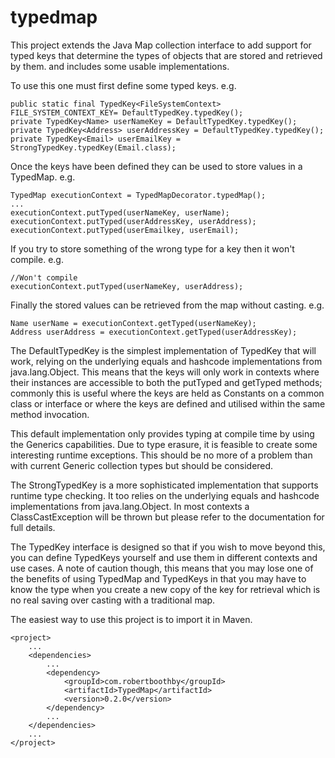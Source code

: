 typedmap
========

This project extends the Java Map collection interface to add support for typed keys that determine  the types of
objects that are stored and retrieved by them. and includes some usable implementations.

To use this one must first define some typed keys. e.g.

    public static final TypedKey<FileSystemContext> FILE_SYSTEM_CONTEXT_KEY= DefaultTypedKey.typedKey();
    private TypedKey<Name> userNameKey = DefaultTypedKey.typedKey();
    private TypedKey<Address> userAddressKey = DefaultTypedKey.typedKey();
    private TypedKey<Email> userEmailKey = StrongTypedKey.typedKey(Email.class);

Once the keys have been defined they can be used to store values in a TypedMap. e.g.

    TypedMap executionContext = TypedMapDecorator.typedMap();
    ...
    executionContext.putTyped(userNameKey, userName);
    executionContext.putTyped(userAddressKey, userAddress);
    executionContext.putTyped(userEmailkey, userEmail);

If you try to store something of the wrong type for a key then it won't compile. e.g.

    //Won't compile
    executionContext.putTyped(userNameKey, userAddress);

Finally the stored values can be retrieved from the map without casting. e.g.

    Name userName = executionContext.getTyped(userNameKey);
    Address userAddress = executionContext.getTyped(userAddressKey);

The DefaultTypedKey is the simplest implementation of TypedKey that will work, relying on the underlying equals and
hashcode implementations from java.lang.Object. This means that the keys will only work in contexts where their
instances are accessible to both the putTyped and getTyped methods; commonly this is useful where the keys are held
as Constants on a common class or interface or where the keys are defined and utilised within the same method
invocation.

This default implementation only provides typing at compile time by using the Generics capabilities. Due to type erasure, it is
feasible to create some interesting runtime exceptions. This should be no more of a problem than with current Generic
collection types but should be considered.

The StrongTypedKey is a more sophisticated implementation that supports runtime type checking. It too relies on the
underlying equals and hashcode implementations from java.lang.Object. In most contexts a ClassCastException will be 
thrown but please refer to the documentation for full details.

The TypedKey interface is designed so that if you wish to move beyond this, you can define TypedKeys yourself and use
them in different contexts and use cases. A note of caution though, this means that you may lose one of the benefits of
using TypedMap and TypedKeys in that you may have to know the type when you create a new copy of the key for retrieval
which is no real saving over casting with a traditional map.

The easiest way to use this project is to import it in Maven.

    <project>
        ...
        <dependencies>
            ...
            <dependency>
                <groupId>com.robertboothby</groupId>
                <artifactId>TypedMap</artifactId>
                <version>0.2.0</version>
            </dependency>
            ...
        </dependencies>
        ...
    </project>
    

